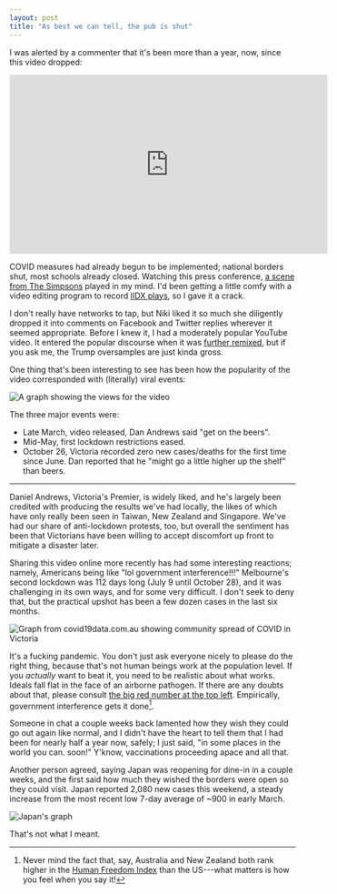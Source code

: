 ```yaml
---
layout: post
title: "As best we can tell, the pub is shut"
---
```


I was alerted by a commenter that it's been more than a year, now, since this
video dropped:

<center><iframe width="560" height="315" src="https://www.youtube.com/embed/83cEEyTuAMM" title="YouTube video player" frameborder="0" allow="accelerometer; autoplay; clipboard-write; encrypted-media; gyroscope; picture-in-picture" allowfullscreen></iframe></center>

COVID measures had already begun to be implemented; national borders shut, most
schools already closed.  Watching this press conference, [a scene from The
Simpsons](https://www.youtube.com/watch?v=SqDP8SnPVA0) played in my mind.  I'd
been getting a little comfy with a video editing program to record [IIDX
plays](https://www.youtube.com/watch?v=8tzZYDXHHG4), so I gave it a crack.

I don't really have networks to tap, but Niki liked it so much she diligently
dropped it into comments on Facebook and Twitter replies wherever it seemed
appropriate.  Before I knew it, I had a moderately popular YouTube video.  It
entered the popular discourse when it was [further
remixed](https://www.youtube.com/watch?v=7hOK5JF5XGA), but if you ask me, the
Trump oversamples are just kinda gross.

One thing that's been interesting to see has been how the popularity of the
video corresponded with (literally) viral events:

![A graph showing the views for the video](/assets/post-img/views.png)

The three major events were:

* Late March, video released, Dan Andrews said "get on the beers".
* Mid-May, first lockdown restrictions eased.
* <a id="more"></a>October 26, Victoria recorded zero new cases/deaths for the
  first time since June.  Dan reported that he "might go a little higher up the
  shelf" than beers.

<!--more-->

---

Daniel Andrews, Victoria's Premier, is widely liked, and he's largely been
credited with producing the results we've had locally, the likes of which have
only really been seen in Taiwan, New Zealand and Singapore.  We've had our
share of anti-lockdown protests, too, but overall the sentiment has been that
Victorians have been willing to accept discomfort up front to mitigate a
disaster later.

Sharing this video online more recently has had some interesting reactions;
namely, Americans being like "lol government interference!!!"  Melbourne's
second lockdown was 112 days long (July 9 until October 28), and it was
challenging in its own ways, and for some very difficult.  I don't seek to deny
that, but the practical upshot has been a few dozen cases in the last six
months.

![Graph from covid19data.com.au showing community spread of COVID in Victoria](/assets/post-img/community.png)

It's a fucking pandemic.  You don't just ask everyone nicely to please do the
right thing, because that's not human beings work at the population level.  If
you _actually_ want to beat it, you need to be realistic about what works.
Ideals fall flat in the face of an airborne pathogen.  If there are any doubts
about that, please consult [the big red number at the top
left](https://coronavirus.jhu.edu/map.html).  Empirically, government
interference gets it done[^hif].

Someone in chat a couple weeks back lamented how they wish they could go out
again like normal, and I didn't have the heart to tell them that I had been for
nearly half a year now, safely; I just said, "in some places in the world you
can.  soon!"  Y'know, vaccinations proceeding apace and all that.

Another person agreed, saying Japan was reopening for dine-in in a couple
weeks, and the first said how much they wished the borders were open so they
could visit.  Japan reported 2,080 new cases this weekend, a steady increase
from the most recent low 7-day average of ~900 in early March.

![Japan's graph](/assets/post-img/japan.png)

That's not what I meant.

[^hif]: Never mind the fact that, say, Australia and New Zealand both rank higher in the [Human Freedom Index](https://www.cato.org/human-freedom-index/2020) than the US---what matters is how you feel when you say it!
